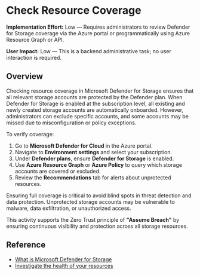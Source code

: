 # Check Resource Coverage

**Implementation Effort:** Low — Requires administrators to review Defender for Storage coverage via the Azure portal or programmatically using Azure Resource Graph or API.

**User Impact:** Low — This is a backend administrative task; no user interaction is required.

## Overview

Checking resource coverage in Microsoft Defender for Storage ensures that all relevant storage accounts are protected by the Defender plan. When Defender for Storage is enabled at the subscription level, all existing and newly created storage accounts are automatically onboarded. However, administrators can exclude specific accounts, and some accounts may be missed due to misconfiguration or policy exceptions.

To verify coverage:

1. Go to **Microsoft Defender for Cloud** in the Azure portal.
2. Navigate to **Environment settings** and select your subscription.
3. Under **Defender plans**, ensure **Defender for Storage** is enabled.
4. Use **Azure Resource Graph** or **Azure Policy** to query which storage accounts are covered or excluded.
5. Review the **Recommendations** tab for alerts about unprotected resources.

Ensuring full coverage is critical to avoid blind spots in threat detection and data protection. Unprotected storage accounts may be vulnerable to malware, data exfiltration, or unauthorized access.

This activity supports the Zero Trust principle of **"Assume Breach"** by ensuring continuous visibility and protection across all storage resources.

## Reference

- [What is Microsoft Defender for Storage](https://learn.microsoft.com/en-us/azure/defender-for-cloud/defender-for-storage-introduction)  
- [Investigate the health of your resources](https://learn.microsoft.com/en-us/azure/defender-for-cloud/investigate-resource-health)
